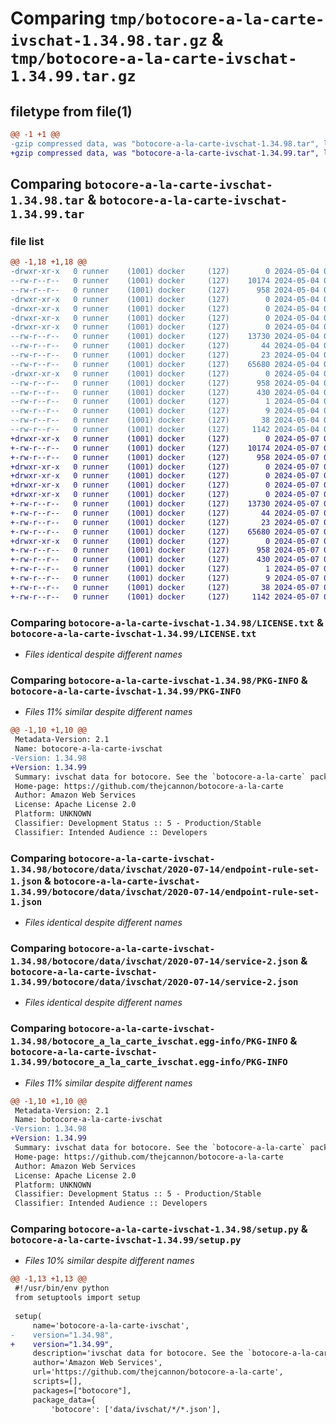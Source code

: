 # Comparing `tmp/botocore-a-la-carte-ivschat-1.34.98.tar.gz` & `tmp/botocore-a-la-carte-ivschat-1.34.99.tar.gz`

## filetype from file(1)

```diff
@@ -1 +1 @@
-gzip compressed data, was "botocore-a-la-carte-ivschat-1.34.98.tar", last modified: Sat May  4 01:01:29 2024, max compression
+gzip compressed data, was "botocore-a-la-carte-ivschat-1.34.99.tar", last modified: Tue May  7 01:02:31 2024, max compression
```

## Comparing `botocore-a-la-carte-ivschat-1.34.98.tar` & `botocore-a-la-carte-ivschat-1.34.99.tar`

### file list

```diff
@@ -1,18 +1,18 @@
-drwxr-xr-x   0 runner    (1001) docker     (127)        0 2024-05-04 01:01:29.506164 botocore-a-la-carte-ivschat-1.34.98/
--rw-r--r--   0 runner    (1001) docker     (127)    10174 2024-05-04 01:01:29.000000 botocore-a-la-carte-ivschat-1.34.98/LICENSE.txt
--rw-r--r--   0 runner    (1001) docker     (127)      958 2024-05-04 01:01:29.506164 botocore-a-la-carte-ivschat-1.34.98/PKG-INFO
-drwxr-xr-x   0 runner    (1001) docker     (127)        0 2024-05-04 01:01:29.506164 botocore-a-la-carte-ivschat-1.34.98/botocore/
-drwxr-xr-x   0 runner    (1001) docker     (127)        0 2024-05-04 01:01:29.506164 botocore-a-la-carte-ivschat-1.34.98/botocore/data/
-drwxr-xr-x   0 runner    (1001) docker     (127)        0 2024-05-04 01:01:29.506164 botocore-a-la-carte-ivschat-1.34.98/botocore/data/ivschat/
-drwxr-xr-x   0 runner    (1001) docker     (127)        0 2024-05-04 01:01:29.506164 botocore-a-la-carte-ivschat-1.34.98/botocore/data/ivschat/2020-07-14/
--rw-r--r--   0 runner    (1001) docker     (127)    13730 2024-05-04 01:01:11.000000 botocore-a-la-carte-ivschat-1.34.98/botocore/data/ivschat/2020-07-14/endpoint-rule-set-1.json
--rw-r--r--   0 runner    (1001) docker     (127)       44 2024-05-04 01:01:11.000000 botocore-a-la-carte-ivschat-1.34.98/botocore/data/ivschat/2020-07-14/examples-1.json
--rw-r--r--   0 runner    (1001) docker     (127)       23 2024-05-04 01:01:11.000000 botocore-a-la-carte-ivschat-1.34.98/botocore/data/ivschat/2020-07-14/paginators-1.json
--rw-r--r--   0 runner    (1001) docker     (127)    65680 2024-05-04 01:01:11.000000 botocore-a-la-carte-ivschat-1.34.98/botocore/data/ivschat/2020-07-14/service-2.json
-drwxr-xr-x   0 runner    (1001) docker     (127)        0 2024-05-04 01:01:29.506164 botocore-a-la-carte-ivschat-1.34.98/botocore_a_la_carte_ivschat.egg-info/
--rw-r--r--   0 runner    (1001) docker     (127)      958 2024-05-04 01:01:29.000000 botocore-a-la-carte-ivschat-1.34.98/botocore_a_la_carte_ivschat.egg-info/PKG-INFO
--rw-r--r--   0 runner    (1001) docker     (127)      430 2024-05-04 01:01:29.000000 botocore-a-la-carte-ivschat-1.34.98/botocore_a_la_carte_ivschat.egg-info/SOURCES.txt
--rw-r--r--   0 runner    (1001) docker     (127)        1 2024-05-04 01:01:29.000000 botocore-a-la-carte-ivschat-1.34.98/botocore_a_la_carte_ivschat.egg-info/dependency_links.txt
--rw-r--r--   0 runner    (1001) docker     (127)        9 2024-05-04 01:01:29.000000 botocore-a-la-carte-ivschat-1.34.98/botocore_a_la_carte_ivschat.egg-info/top_level.txt
--rw-r--r--   0 runner    (1001) docker     (127)       38 2024-05-04 01:01:29.506164 botocore-a-la-carte-ivschat-1.34.98/setup.cfg
--rw-r--r--   0 runner    (1001) docker     (127)     1142 2024-05-04 01:01:29.000000 botocore-a-la-carte-ivschat-1.34.98/setup.py
+drwxr-xr-x   0 runner    (1001) docker     (127)        0 2024-05-07 01:02:31.556096 botocore-a-la-carte-ivschat-1.34.99/
+-rw-r--r--   0 runner    (1001) docker     (127)    10174 2024-05-07 01:02:31.000000 botocore-a-la-carte-ivschat-1.34.99/LICENSE.txt
+-rw-r--r--   0 runner    (1001) docker     (127)      958 2024-05-07 01:02:31.556096 botocore-a-la-carte-ivschat-1.34.99/PKG-INFO
+drwxr-xr-x   0 runner    (1001) docker     (127)        0 2024-05-07 01:02:31.556096 botocore-a-la-carte-ivschat-1.34.99/botocore/
+drwxr-xr-x   0 runner    (1001) docker     (127)        0 2024-05-07 01:02:31.556096 botocore-a-la-carte-ivschat-1.34.99/botocore/data/
+drwxr-xr-x   0 runner    (1001) docker     (127)        0 2024-05-07 01:02:31.556096 botocore-a-la-carte-ivschat-1.34.99/botocore/data/ivschat/
+drwxr-xr-x   0 runner    (1001) docker     (127)        0 2024-05-07 01:02:31.556096 botocore-a-la-carte-ivschat-1.34.99/botocore/data/ivschat/2020-07-14/
+-rw-r--r--   0 runner    (1001) docker     (127)    13730 2024-05-07 01:02:11.000000 botocore-a-la-carte-ivschat-1.34.99/botocore/data/ivschat/2020-07-14/endpoint-rule-set-1.json
+-rw-r--r--   0 runner    (1001) docker     (127)       44 2024-05-07 01:02:11.000000 botocore-a-la-carte-ivschat-1.34.99/botocore/data/ivschat/2020-07-14/examples-1.json
+-rw-r--r--   0 runner    (1001) docker     (127)       23 2024-05-07 01:02:11.000000 botocore-a-la-carte-ivschat-1.34.99/botocore/data/ivschat/2020-07-14/paginators-1.json
+-rw-r--r--   0 runner    (1001) docker     (127)    65680 2024-05-07 01:02:11.000000 botocore-a-la-carte-ivschat-1.34.99/botocore/data/ivschat/2020-07-14/service-2.json
+drwxr-xr-x   0 runner    (1001) docker     (127)        0 2024-05-07 01:02:31.556096 botocore-a-la-carte-ivschat-1.34.99/botocore_a_la_carte_ivschat.egg-info/
+-rw-r--r--   0 runner    (1001) docker     (127)      958 2024-05-07 01:02:31.000000 botocore-a-la-carte-ivschat-1.34.99/botocore_a_la_carte_ivschat.egg-info/PKG-INFO
+-rw-r--r--   0 runner    (1001) docker     (127)      430 2024-05-07 01:02:31.000000 botocore-a-la-carte-ivschat-1.34.99/botocore_a_la_carte_ivschat.egg-info/SOURCES.txt
+-rw-r--r--   0 runner    (1001) docker     (127)        1 2024-05-07 01:02:31.000000 botocore-a-la-carte-ivschat-1.34.99/botocore_a_la_carte_ivschat.egg-info/dependency_links.txt
+-rw-r--r--   0 runner    (1001) docker     (127)        9 2024-05-07 01:02:31.000000 botocore-a-la-carte-ivschat-1.34.99/botocore_a_la_carte_ivschat.egg-info/top_level.txt
+-rw-r--r--   0 runner    (1001) docker     (127)       38 2024-05-07 01:02:31.556096 botocore-a-la-carte-ivschat-1.34.99/setup.cfg
+-rw-r--r--   0 runner    (1001) docker     (127)     1142 2024-05-07 01:02:31.000000 botocore-a-la-carte-ivschat-1.34.99/setup.py
```

### Comparing `botocore-a-la-carte-ivschat-1.34.98/LICENSE.txt` & `botocore-a-la-carte-ivschat-1.34.99/LICENSE.txt`

 * *Files identical despite different names*

### Comparing `botocore-a-la-carte-ivschat-1.34.98/PKG-INFO` & `botocore-a-la-carte-ivschat-1.34.99/PKG-INFO`

 * *Files 11% similar despite different names*

```diff
@@ -1,10 +1,10 @@
 Metadata-Version: 2.1
 Name: botocore-a-la-carte-ivschat
-Version: 1.34.98
+Version: 1.34.99
 Summary: ivschat data for botocore. See the `botocore-a-la-carte` package for more info.
 Home-page: https://github.com/thejcannon/botocore-a-la-carte
 Author: Amazon Web Services
 License: Apache License 2.0
 Platform: UNKNOWN
 Classifier: Development Status :: 5 - Production/Stable
 Classifier: Intended Audience :: Developers
```

### Comparing `botocore-a-la-carte-ivschat-1.34.98/botocore/data/ivschat/2020-07-14/endpoint-rule-set-1.json` & `botocore-a-la-carte-ivschat-1.34.99/botocore/data/ivschat/2020-07-14/endpoint-rule-set-1.json`

 * *Files identical despite different names*

### Comparing `botocore-a-la-carte-ivschat-1.34.98/botocore/data/ivschat/2020-07-14/service-2.json` & `botocore-a-la-carte-ivschat-1.34.99/botocore/data/ivschat/2020-07-14/service-2.json`

 * *Files identical despite different names*

### Comparing `botocore-a-la-carte-ivschat-1.34.98/botocore_a_la_carte_ivschat.egg-info/PKG-INFO` & `botocore-a-la-carte-ivschat-1.34.99/botocore_a_la_carte_ivschat.egg-info/PKG-INFO`

 * *Files 11% similar despite different names*

```diff
@@ -1,10 +1,10 @@
 Metadata-Version: 2.1
 Name: botocore-a-la-carte-ivschat
-Version: 1.34.98
+Version: 1.34.99
 Summary: ivschat data for botocore. See the `botocore-a-la-carte` package for more info.
 Home-page: https://github.com/thejcannon/botocore-a-la-carte
 Author: Amazon Web Services
 License: Apache License 2.0
 Platform: UNKNOWN
 Classifier: Development Status :: 5 - Production/Stable
 Classifier: Intended Audience :: Developers
```

### Comparing `botocore-a-la-carte-ivschat-1.34.98/setup.py` & `botocore-a-la-carte-ivschat-1.34.99/setup.py`

 * *Files 10% similar despite different names*

```diff
@@ -1,13 +1,13 @@
 #!/usr/bin/env python
 from setuptools import setup
 
 setup(
     name='botocore-a-la-carte-ivschat',
-    version="1.34.98",
+    version="1.34.99",
     description='ivschat data for botocore. See the `botocore-a-la-carte` package for more info.',
     author='Amazon Web Services',
     url='https://github.com/thejcannon/botocore-a-la-carte',
     scripts=[],
     packages=["botocore"],
     package_data={
         'botocore': ['data/ivschat/*/*.json'],
```

